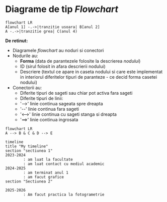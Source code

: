 # Diagrame de tip _Flowchart_

```mermaid
flowchart LR
A[anul 1] -.->|tranzitie usoara| B[anul 2]
A -.->|tranzitie grea| C(anul 4)

```

**De retinut:**
- Diagramele _flowchart_ au noduri si conectori
- Nodurile au:
   - **Forma** (data de parantezele folosite la descrierea _nodului_)
   - ID (sirul folosit in afara descrierii nodului)
   - Descriere (textul ce apare in caseta nodului si care este implementat in interiorul diferitelor tipuri de paranteze - ce decid forma casetei nodului)
- Conectorii au:
  - Diferite tipuri de sageti sau chiar pot activa fara sageti
  - Diferite tipuri de linii:
  - '-->' linie continua sageata spre dreapta
  - '--' linie continua fara sageti
  - '<-->' linie continua cu sageti stanga si dreapta
  - '==>' linie continua ingrosata

```mermaid
flowchart LR
A --> B & C & D --> E

```
```mermaid
timeline
title "My timeline"
section "sectiunea 1"
2023-2024
        : am luat la facultate
        : am luat contact cu mediul academic
2024-2025
        : am terminat anul 1
        : am facut grafice 
section "Sectiunea 2"

2025-2026
        : Am facut practica la fotogrametrie
```
